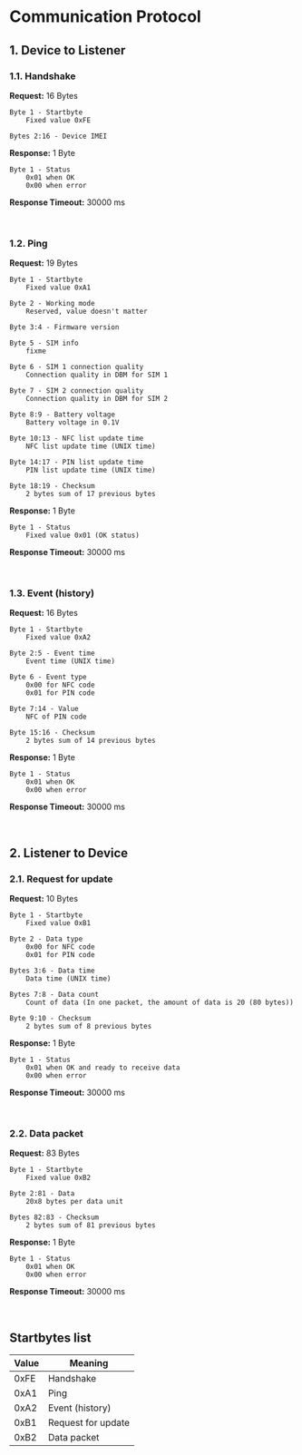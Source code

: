# Communication Protocol

## 1. Device to Listener

### 1.1. Handshake

**Request:** 16 Bytes
```
Byte 1 - Startbyte
    Fixed value 0xFE

Bytes 2:16 - Device IMEI
```

**Response:** 1 Byte
```
Byte 1 - Status
    0x01 when OK
    0x00 when error
```

**Response Timeout:** 30000 ms


&nbsp;
### 1.2. Ping

**Request:** 19 Bytes
```
Byte 1 - Startbyte
    Fixed value 0xA1

Byte 2 - Working mode
    Reserved, value doesn't matter

Byte 3:4 - Firmware version

Byte 5 - SIM info
    fixme

Byte 6 - SIM 1 connection quality
    Connection quality in DBM for SIM 1

Byte 7 - SIM 2 connection quality
    Connection quality in DBM for SIM 2

Byte 8:9 - Battery voltage
    Battery voltage in 0.1V

Byte 10:13 - NFC list update time
    NFC list update time (UNIX time)

Byte 14:17 - PIN list update time
    PIN list update time (UNIX time)

Byte 18:19 - Checksum
    2 bytes sum of 17 previous bytes
```

**Response:** 1 Byte
```
Byte 1 - Status
    Fixed value 0x01 (OK status)
```

**Response Timeout:** 30000 ms


&nbsp;
### 1.3. Event (history)

**Request:** 16 Bytes
```
Byte 1 - Startbyte
    Fixed value 0xA2
    
Byte 2:5 - Event time
    Event time (UNIX time)

Byte 6 - Event type
    0x00 for NFC code
    0x01 for PIN code

Byte 7:14 - Value
    NFC of PIN code

Byte 15:16 - Checksum
    2 bytes sum of 14 previous bytes
```

**Response:** 1 Byte
```
Byte 1 - Status
    0x01 when OK
    0x00 when error
```

**Response Timeout:** 30000 ms


&nbsp;
## 2. Listener to Device

### 2.1. Request for update

**Request:** 10 Bytes
```
Byte 1 - Startbyte
    Fixed value 0xB1

Byte 2 - Data type
    0x00 for NFC code
    0x01 for PIN code

Bytes 3:6 - Data time
    Data time (UNIX time)

Bytes 7:8 - Data count
    Count of data (In one packet, the amount of data is 20 (80 bytes))

Byte 9:10 - Checksum
    2 bytes sum of 8 previous bytes
```

**Response:** 1 Byte
```
Byte 1 - Status
    0x01 when OK and ready to receive data
    0x00 when error
```

**Response Timeout:** 30000 ms

&nbsp;
### 2.2. Data packet

**Request:** 83 Bytes
```
Byte 1 - Startbyte
    Fixed value 0xB2

Byte 2:81 - Data
    20x8 bytes per data unit

Bytes 82:83 - Checksum
    2 bytes sum of 81 previous bytes
```

**Response:** 1 Byte
```
Byte 1 - Status
    0x01 when OK
    0x00 when error
```

**Response Timeout:** 30000 ms


&nbsp;
## Startbytes list

| Value | Meaning            |
| ----- | ------------------ |
| 0xFE  | Handshake          |
| 0xA1  | Ping               |
| 0xA2  | Event (history)    |
| 0xB1  | Request for update |
| 0xB2  | Data packet        |
